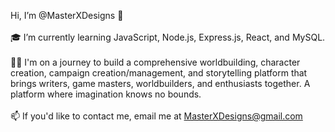 Hi, I’m @MasterXDesigns 👋<br />
<br />
🎓 I’m currently learning JavaScript, Node.js, Express.js, React, and MySQL.<br />
<br />
🚶‍♂️ I'm on a journey to build a comprehensive worldbuilding, character creation, campaign creation/management, and
storytelling platform that brings writers, game masters, worldbuilders, and enthusiasts together.
A platform where imagination knows no bounds.<br />
<br />
📫 If you'd like to contact me, email me at MasterXDesigns@gmail.com

<!---
MasterXDesigns/MasterXDesigns is a ✨ special ✨ repository because its `README.md` (this file) appears on your GitHub profile.
You can click the Preview link to take a look at your changes.
--->
